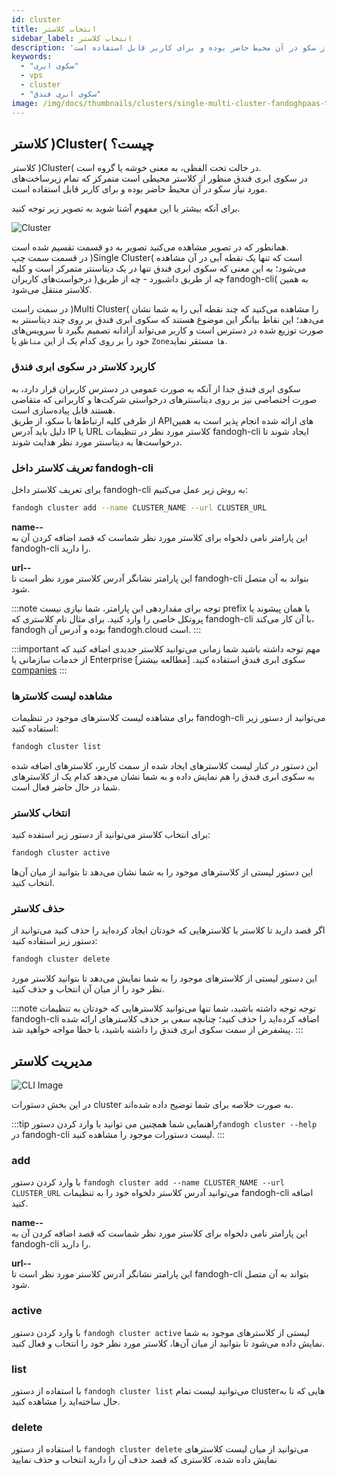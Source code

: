```yaml
---
id: cluster
title: انتخاب کلاستر
sidebar_label: انتخاب کلاستر
description: 'در سکوی ابری فندق منظور از کلاستر محیطی است متمرکز که تمام زیرساخت‌های مورد نیاز سکو در آن‌ محیط حاضر بوده و برای کاربر قابل استفاده است.'
keywords:
  - "سکوی ابری"
  - vps
  - cluster
  - "سکوی ابری فندق"
image: /img/docs/thumbnails/clusters/single-multi-cluster-fandoghpaas-thumbnail.png
---
```

## کلاستر )Cluster( چیست؟

کلاستر )Cluster( در حالت تحت الفظی، به معنی خوشه یا گروه است.<br/>
در سکوی ابری فندق منظور از کلاستر محیطی است متمرکز که تمام زیرساخت‌های مورد نیاز سکو در آن‌ محیط حاضر بوده و برای کاربر قابل استفاده است.

برای آنکه بیشتر با این مفهوم آشنا شوید به تصویر زیر توجه کنید.

![Cluster](/img/docs/single-multi-cluster-fandoghpaas.svg "Cluster")

همانطور که در تصویر مشاهده می‌کنید تصویر به دو قسمت تقسیم شده است.<br/>
در قسمت سمت چپ )Single Cluster( است که تنها یک نقطه آبی در آن مشاهده می‌شود؛ به این معنی که سکوی ابری فندق تنها در یک دیتاسنتر متمرکز است و کلیه درخواست‌های کاربران )چه از طریق داشبورد - چه از طریق fandogh-cli( به همین کلاستر منتقل می‌شود.

در سمت راست )Multi Cluster( را مشاهده می‌کنید که چند نقطه آبی را به شما نشان می‌دهد؛ این نقاط بیانگر این موضوع هستند که سکوی ابری فندق بر روی چند دیتاسنتر به صورت توزیع شده در دسترس است و کاربر می‌تواند آزادانه تصمیم بگیرد تا سرویس‌های خود را بر روی کدام یک از این `مناطق` یا `Zoneها‍` مستقر نماید.

### کاربرد کلاستر در سکوی ابری فندق
سکوی ابری فندق جدا از آنکه به صورت عمومی در دسترس کاربران قرار دارد، به صورت اختصاصی نیز بر روی دیتاسنتر‌های درخواستی شرکت‌ها و کاربرانی که متقاضی هستند قابل پیاده‌سازی است.<br/>
از طرفی کلیه ارتباط‌ها با سکو، از طریق APIهای ارائه شده انجام پذیر است به همین دلیل باید آدرس IP یا URL کلاستر مورد نظر در تنظیمات fandogh-cli ایجاد شوند تا درخواست‌ها به دیتاسنتر مورد نظر هدایت شوند.

### تعریف کلاستر داخل fandogh-cli
برای تعریف کلاستر داخل fandogh-cli به روش زیر عمل می‌کنیم:

```bash
fandogh cluster add --name CLUSTER_NAME --url CLUSTER_URL
```
**name--**<br/>
این پارامتر نامی دلخواه برای کلاستر مورد نظر شماست که قصد اضافه کردن آن به fandogh-cli را دارید.

**url--**<br/>
این پارامتر نشانگر آدرس کلاستر مورد نظر است تا fandogh-cli بتواند به آن متصل شود.

:::note توجه
برای مقداردهی این پارامتر، شما نیازی نیست prefix یا همان پیشوند یا پروتکل خاصی را وارد کنید. برای مثال نام کلاستری که fandogh-cli با آن کار می‌کند، fandogh بوده و آدرس آن fandogh.cloud است.
:::

:::important مهم
توجه داشته باشید شما زمانی می‌توانید کلاستر جدیدی اضافه کنید که از خدمات سازمانی یا Enterprise سکوی ابری فندق استفاده کنید. [مطالعه بیشتر] [companies]
:::

### مشاهده لیست کلاسترها
برای مشاهده لیست کلاستر‌های موجود در تنظیمات fandogh-cli می‌توانید از دستور زیر استفاده کنید:

```bash
fandogh cluster list
```
این دستور در کنار لیست‌ کلاستر‌های ایجاد شده از سمت کاربر، کلاسترهای اضافه شده به سکوی ابری فندق را هم نمایش داده و به شما نشان می‌دهد کدام یک از کلاستر‌های شما در حال حاضر فعال است.

### انتخاب کلاستر
برای انتخاب کلاستر می‌توانید از دستور زیر استفده کنید:

```bash
fandogh cluster active
```
این دستور لیستی از کلاستر‌های موجود را به شما نشان می‌دهد تا بتوانید از میان ‌آن‌ها انتخاب کنید.


### حذف کلاستر
اگر قصد دارید تا کلاستر یا کلاستر‌هایی که خودتان ایجاد کرده‌اید را حذف کنید می‌توانید از دستور زیر استفاده کنید:

```bash
fandogh cluster delete
```
این دستور لیستی از کلاستر‌های موجود را به شما نمایش می‌دهد تا بتوانید کلاستر مورد نظر خود را از میان آن انتخاب و حذف کنید.

:::note توجه
توجه داشته باشید، شما تنها می‌توانید کلاستر‌هایی که خودتان به تنظیمات fandogh-cli اضافه کرده‌اید را حذف کنید؛ چنانچه سعی بر حذف کلاستر‌های ارائه شده پیشفرض از سمت سکوی ابری فندق را داشته باشید، با خطا مواجه خواهید شد.
:::


## مدیریت کلاستر

![ CLI Image](/img/docs/cli_image.svg "CLI Image")

در این بخش دستورات cluster به صورت خلاصه برای شما توضیح داده شده‌اند.

:::tip راهنمایی
شما همچنین می توانید با وارد کردن دستور`fandogh cluster --help`  در fandogh-cli لیست دستورات موجود را مشاهده کنید.
:::

### add
با وارد کردن دستور `fandogh cluster add --name CLUSTER_NAME --url CLUSTER_URL` می‌توانید آدرس کلاستر دلخواه خود را به تنظیمات fandogh-cli اضافه کنید.

**name--**<br/>
این پارامتر نامی دلخواه برای کلاستر مورد نظر شماست که قصد اضافه کردن آن به fandogh-cli را دارید.

**url--**<br/>
این پارامتر نشانگر آدرس کلاستر مورد نظر است تا fandogh-cli بتواند به آن متصل شود.

### active
با وارد کردن دستور `fandogh cluster active` لیستی از کلاستر‌های موجود به شما نمایش داده می‌شود تا بتوانید از میان آن‌ها، کلاستر مورد نظر خود را انتخاب و فعال کنید.

### list
با استفاده از دستور `fandogh cluster list` می‌توانید لیست تمام clusterهایی که تا به حال ساخته‌اید را مشاهده کنید.

### delete
با استفاده از دستور `fandogh cluster delete` می‌توانید از میان لیست کلاسترهای نمایش داده شده، کلاستری که قصد حذف آن را دارید انتخاب و حذف نمایید


[companies]: https://www.fandogh.cloud/audience/companies
